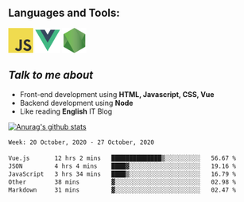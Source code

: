 ## **Languages and Tools:**      
<code><img height="50" src="https://raw.githubusercontent.com/github/explore/80688e429a7d4ef2fca1e82350fe8e3517d3494d/topics/javascript/javascript.png"></code>
<code><img height="50"  src="https://raw.githubusercontent.com/github/explore/80688e429a7d4ef2fca1e82350fe8e3517d3494d/topics/vue/vue.png"></code>
<code><img height="50"  src="https://raw.githubusercontent.com/github/explore/80688e429a7d4ef2fca1e82350fe8e3517d3494d/topics/nodejs/nodejs.png"></code>

## *Talk to me about*
- Front-end development using **HTML, Javascript, CSS, Vue**
- Backend development using **Node**
- Like reading **English** IT Blog    

[![Anurag's github stats](https://github-readme-stats.vercel.app/api?username=qdi5)](https://github.com/anuraghazra/github-readme-stats)    

<!--START_SECTION:waka-->
```text
Week: 20 October, 2020 - 27 October, 2020

Vue.js       12 hrs 2 mins   ██████████████▒░░░░░░░░░░   56.67 % 
JSON         4 hrs 4 mins    ████▓░░░░░░░░░░░░░░░░░░░░   19.16 % 
JavaScript   3 hrs 34 mins   ████▒░░░░░░░░░░░░░░░░░░░░   16.79 % 
Other        38 mins         ▓░░░░░░░░░░░░░░░░░░░░░░░░   02.98 % 
Markdown     31 mins         ▓░░░░░░░░░░░░░░░░░░░░░░░░   02.47 % 
```
<!--END_SECTION:waka-->
